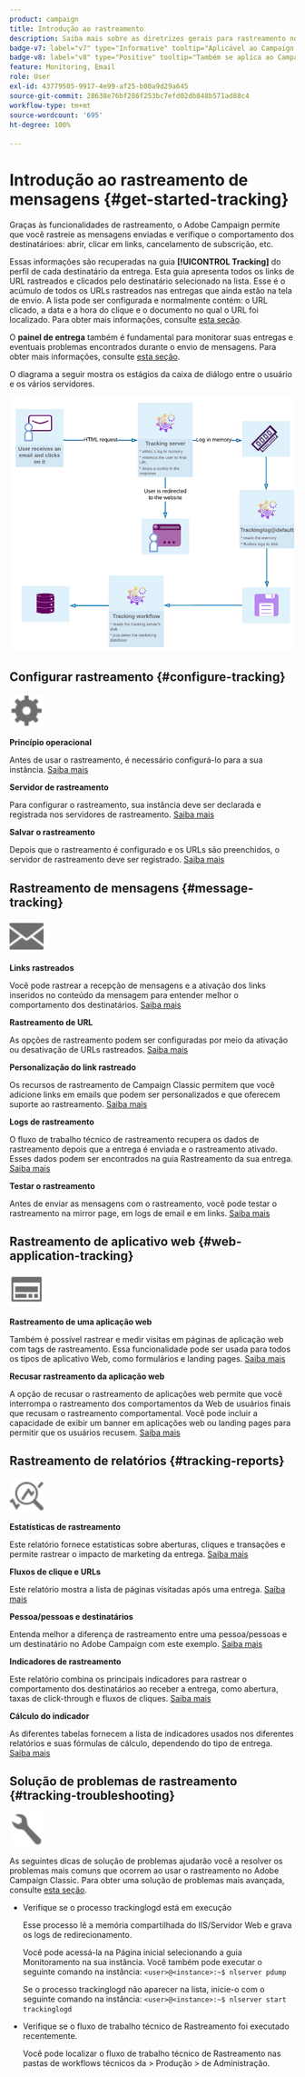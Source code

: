```yaml
---
product: campaign
title: Introdução ao rastreamento
description: Saiba mais sobre as diretrizes gerais para rastreamento no Adobe Campaign
badge-v7: label="v7" type="Informative" tooltip="Aplicável ao Campaign Classic v7"
badge-v8: label="v8" type="Positive" tooltip="Também se aplica ao Campaign v8"
feature: Monitoring, Email
role: User
exl-id: 43779505-9917-4e99-af25-b00a9d29a645
source-git-commit: 28638e76bf286f253bc7efd02db848b571ad88c4
workflow-type: tm+mt
source-wordcount: '695'
ht-degree: 100%

---
```


# Introdução ao rastreamento de mensagens {#get-started-tracking}



Graças às funcionalidades de rastreamento, o Adobe Campaign permite que você rastreie as mensagens enviadas e verifique o comportamento dos destinatárioes: abrir, clicar em links, cancelamento de subscrição, etc.

Essas informações são recuperadas na guia **[!UICONTROL Tracking]** do perfil de cada destinatário da entrega. Esta guia apresenta todos os links de URL rastreados e clicados pelo destinatário selecionado na lista. Esse é o acúmulo de todos os URLs rastreados nas entregas que ainda estão na tela de envio. A lista pode ser configurada e normalmente contém: o URL clicado, a data e a hora do clique e o documento no qual o URL foi localizado. Para obter mais informações, consulte [esta seção](../../platform/using/editing-a-profile.md#tracking-tab).

O **painel de entrega** também é fundamental para monitorar suas entregas e eventuais problemas encontrados durante o envio de mensagens. Para obter mais informações, consulte [esta seção](delivery-dashboard.md).

O diagrama a seguir mostra os estágios da caixa de diálogo entre o usuário e os vários servidores.

![](assets/tracking-diagram.png)

## Configurar rastreamento {#configure-tracking}

<img src="assets/do-not-localize/icon-configure.svg" width="60px">

**Princípio operacional**

Antes de usar o rastreamento, é necessário configurá-lo para a sua instância. [Saiba mais](../../installation/using/deploying-an-instance.md#operating-principle)

**Servidor de rastreamento**

Para configurar o rastreamento, sua instância deve ser declarada e registrada nos servidores de rastreamento. [Saiba mais](../../installation/using/deploying-an-instance.md#tracking-server)

**Salvar o rastreamento**

Depois que o rastreamento é configurado e os URLs são preenchidos, o servidor de rastreamento deve ser registrado. [Saiba mais](../../installation/using/deploying-an-instance.md#saving-tracking)

## Rastreamento de mensagens {#message-tracking}

<img src="assets/do-not-localize/icon-message-tracking.svg" width="60px">

**Links rastreados**

Você pode rastrear a recepção de mensagens e a ativação dos links inseridos no conteúdo da mensagem para entender melhor o comportamento dos destinatários. [Saiba mais](how-to-configure-tracked-links.md)

**Rastreamento de URL**

As opções de rastreamento podem ser configuradas por meio da ativação ou desativação de URLs rastreados. [Saiba mais](personalizing-url-tracking.md)

**Personalização do link rastreado**

Os recursos de rastreamento de Campaign Classic permitem que você adicione links em emails que podem ser personalizados e que oferecem suporte ao rastreamento. [Saiba mais](tracking-personalized-links.md)

**Logs de rastreamento**

O fluxo de trabalho técnico de rastreamento recupera os dados de rastreamento depois que a entrega é enviada e o rastreamento ativado. Esses dados podem ser encontrados na guia Rastreamento da sua entrega. [Saiba mais](accessing-the-tracking-logs.md)

**Testar o rastreamento**

Antes de enviar as mensagens com o rastreamento, você pode testar o rastreamento na mirror page, em logs de email e em links. [Saiba mais](testing-tracking.md)

## Rastreamento de aplicativo web {#web-application-tracking}

<img src="assets/do-not-localize/icon-web-app.svg" width="60px">

**Rastreamento de uma aplicação web**

Também é possível rastrear e medir visitas em páginas de aplicação web com tags de rastreamento. Essa funcionalidade pode ser usada para todos os tipos de aplicativo Web, como formulários e landing pages. [Saiba mais](../../web/using/tracking-a-web-application.md)

**Recusar rastreamento da aplicação web**

A opção de recusar o rastreamento de aplicações web permite que você interrompa o rastreamento dos comportamentos da Web de usuários finais que recusam o rastreamento comportamental. Você pode incluir a capacidade de exibir um banner em aplicações web ou landing pages para permitir que os usuários recusem. [Saiba mais](../../web/using/web-application-tracking-opt-out.md)

## Rastreamento de relatórios {#tracking-reports}

<img src="assets/do-not-localize/icon_monitor.svg" width="60px">

**Estatísticas de rastreamento**

Este relatório fornece estatísticas sobre aberturas, cliques e transações e permite rastrear o impacto de marketing da entrega. [Saiba mais](../../reporting/using/delivery-reports.md#tracking-statistics)

**Fluxos de clique e URLs**

Este relatório mostra a lista de páginas visitadas após uma entrega. [Saiba mais](../../reporting/using/delivery-reports.md#urls-and-click-streams)

**Pessoa/pessoas e destinatários**

Entenda melhor a diferença de rastreamento entre uma pessoa/pessoas e um destinatário no Adobe Campaign com este exemplo. [Saiba mais](../../reporting/using/person-people-recipients.md)

**Indicadores de rastreamento**

Este relatório combina os principais indicadores para rastrear o comportamento dos destinatários ao receber a entrega, como abertura, taxas de click-through e fluxos de cliques. [Saiba mais](../../reporting/using/delivery-reports.md#tracking-indicators)

**Cálculo do indicador**

As diferentes tabelas fornecem a lista de indicadores usados nos diferentes relatórios e suas fórmulas de cálculo, dependendo do tipo de entrega. [Saiba mais](../../reporting/using/indicator-calculation.md)

## Solução de problemas de rastreamento {#tracking-troubleshooting}

<img src="assets/do-not-localize/icon-troubleshooting.svg" width="60px">

As seguintes dicas de solução de problemas ajudarão você a resolver os problemas mais comuns que ocorrem ao usar o rastreamento no Adobe Campaign Classic. Para obter uma solução de problemas mais avançada, consulte [esta seção](tracking-troubleshooting.md).

* Verifique se o processo trackinglogd está em execução

  Esse processo lê a memória compartilhada do IIS/Servidor Web e grava os logs de redirecionamento.

  Você pode acessá-la na Página inicial selecionando a guia Monitoramento na sua instância. Você também pode executar o seguinte comando na instância: `<user>@<instance>:~$ nlserver pdump`

  Se o processo trackinglogd não aparecer na lista, inicie-o com o seguinte comando na instância: `<user>@<instance>:~$ nlserver start trackinglogd`

* Verifique se o fluxo de trabalho técnico de Rastreamento foi executado recentemente.

  Você pode localizar o fluxo de trabalho técnico de Rastreamento nas pastas de workflows técnicos da > Produção > de Administração.

